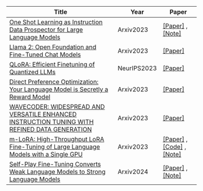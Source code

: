 | Title| Year |Paper|
| ------- | ----- | ------ |
|[One Shot Learning as Instruction Data Prospector for Large Language Models](https://arxiv.org/abs/2312.10302)|Arxiv2023|[[Paper]](https://arxiv.org/abs/2312.10302) ,[[Note]](https://mp.weixin.qq.com/s/YHGwdkvCN0Q1NSFsB61nYA)|
|[Llama 2: Open Foundation and Fine-Tuned Chat Models](https://arxiv.org/abs/2307.09288 )|Arxiv2023|[[Paper]](https://arxiv.org/abs/2307.09288 )|
|[QLoRA: Efficient Finetuning of Quantized LLMs](https://arxiv.org/abs/2305.14314)|NeurIPS2023|[[Paper]](https://arxiv.org/abs/2305.14314)|
|[Direct Preference Optimization: Your Language Model is Secretly a Reward Model](https://arxiv.org/abs/2305.18290)|Arxiv2023|[[Paper]](https://arxiv.org/abs/2305.18290)|
|[WAVECODER: WIDESPREAD AND VERSATILE ENHANCED INSTRUCTION TUNING WITH REFINED DATA GENERATION](https://arxiv.org/pdf/2312.14187.pdf)|Arxiv2023|[[Paper]](https://arxiv.org/pdf/2312.14187.pdf)|
|[m-LoRA: High-Throughput LoRA Fine-Tuning of Large Language Models with a Single GPU](https://arxiv.org/abs/2312.02515)|Arxiv2023|[[Paper]](https://arxiv.org/abs/2312.02515) ,[[Code]](https://github.com/TUDB-Labs/multi-lora-fine-tune) ,[[Note]](https://mp.weixin.qq.com/s/8UoZy0egCui2grfU7QNm0A)|
|[Self-Play Fine-Tuning Converts Weak Language Models to Strong Language Models](https://arxiv.org/pdf/2401.01335.pdf)|Arxiv2024|[[Paper]](https://arxiv.org/pdf/2401.01335.pdf) ,[[Note]](https://mp.weixin.qq.com/s/aeIifHXAMULib1OpCYx7vQ)|